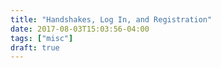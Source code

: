 ```yaml
---
title: "Handshakes, Log In, and Registration"
date: 2017-08-03T15:03:56-04:00
tags: ["misc"]
draft: true
---
```


